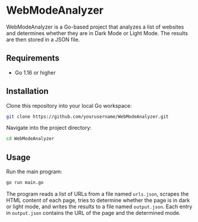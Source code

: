 # WebModeAnalyzer

WebModeAnalyzer is a Go-based project that analyzes a list of websites and determines whether they are in Dark Mode or Light Mode. The results are then stored in a JSON file.

## Requirements

- Go 1.16 or higher

## Installation

Clone this repository into your local Go workspace:

```bash
git clone https://github.com/yourusername/WebModeAnalyzer.git
```

Navigate into the project directory:

```bash
cd WebModeAnalyzer
```

## Usage

Run the main program:

```bash
go run main.go
```

The program reads a list of URLs from a file named `urls.json`, scrapes the HTML content of each page, tries to determine whether the page is in dark or light mode, and writes the results to a file named `output.json`. Each entry in `output.json` contains the URL of the page and the determined mode.
